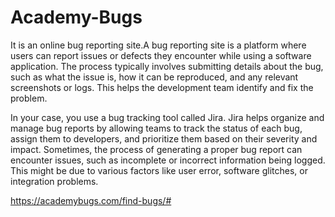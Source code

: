 # Academy-Bugs
It is an online bug reporting site.A bug reporting site is a platform where users can report issues or defects they encounter while using a software application. The process typically involves submitting details about the bug, such as what the issue is, how it can be reproduced, and any relevant screenshots or logs. This helps the development team identify and fix the problem.

In your case, you use a bug tracking tool called Jira. Jira helps organize and manage bug reports by allowing teams to track the status of each bug, assign them to developers, and prioritize them based on their severity and impact. Sometimes, the process of generating a proper bug report can encounter issues, such as incomplete or incorrect information being logged. This might be due to various factors like user error, software glitches, or integration problems.

https://academybugs.com/find-bugs/#
